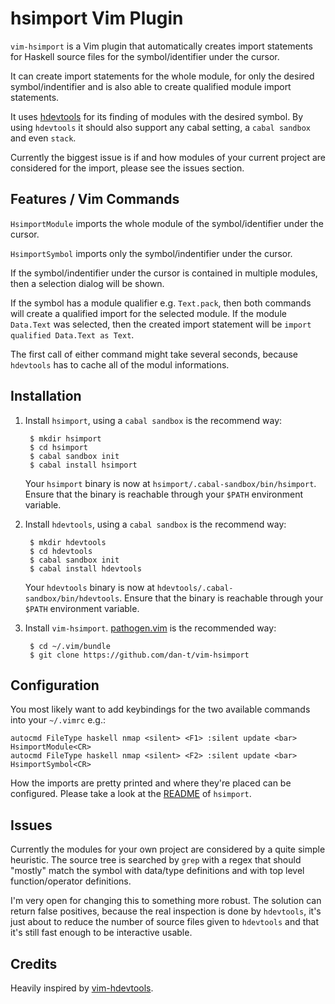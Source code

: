 hsimport Vim Plugin
===================

`vim-hsimport` is a Vim plugin that automatically creates import statements for
Haskell source files for the symbol/identifier under the cursor.

It can create import statements for the whole module, for only the desired
symbol/indentifier and is also able to create qualified module import
statements.

It uses [hdevtools](<https://github.com/hdevtools/hdevtools>) for its finding
of modules with the desired symbol. By using `hdevtools` it should also
support any cabal setting, a `cabal sandbox` and even `stack`.

Currently the biggest issue is if and how modules of your current project are
considered for the import, please see the issues section.

Features / Vim Commands
-----------------------

`HsimportModule` imports the whole module of the symbol/identifier under the cursor.

`HsimportSymbol` imports only the symbol/indentifier under the cursor.

If the symbol/indentifier under the cursor is contained in multiple modules,
then a selection dialog will be shown.

If the symbol has a module qualifier e.g. `Text.pack`, then both commands will create
a qualified import for the selected module. If the module `Data.Text` was selected,
then the created import statement will be `import qualified Data.Text as Text`.

The first call of either command might take several seconds, because `hdevtools` has to
cache all of the modul informations.

Installation
------------

1. Install `hsimport`, using a `cabal sandbox` is the recommend way:

        $ mkdir hsimport
        $ cd hsimport
        $ cabal sandbox init
        $ cabal install hsimport
   
    Your `hsimport` binary is now at `hsimport/.cabal-sandbox/bin/hsimport`.
    Ensure that the binary is reachable through your `$PATH` environment variable.

2. Install `hdevtools`, using a `cabal sandbox` is the recommend way:

        $ mkdir hdevtools
        $ cd hdevtools
        $ cabal sandbox init
        $ cabal install hdevtools

    Your `hdevtools` binary is now at `hdevtools/.cabal-sandbox/bin/hdevtools`.
    Ensure that the binary is reachable through your `$PATH` environment variable.

3. Install `vim-hsimport`. [pathogen.vim](<https://github.com/tpope/vim-pathogen/>)
   is the recommended way:

        $ cd ~/.vim/bundle
        $ git clone https://github.com/dan-t/vim-hsimport

Configuration
-------------

You most likely want to add keybindings for the two available commands into your `~/.vimrc` e.g.:

    autocmd FileType haskell nmap <silent> <F1> :silent update <bar> HsimportModule<CR>
    autocmd FileType haskell nmap <silent> <F2> :silent update <bar> HsimportSymbol<CR>

How the imports are pretty printed and where they're placed can be configured. Please take a look
at the [README](<https://github.com/dan-t/hsimport/blob/master/README.md>) of `hsimport`.

Issues
------

Currently the modules for your own project are considered by a quite simple heuristic.
The source tree is searched by `grep` with a regex that should "mostly" match
the symbol with data/type definitions and with top level function/operator
definitions.

I'm very open for changing this to something more robust. The solution can return false
positives, because the real inspection is done by `hdevtools`, it's just about to reduce
the number of source files given to `hdevtools` and that it's still fast enough to be
interactive usable.

Credits
-------

Heavily inspired by [vim-hdevtools](<https://github.com/bitc/vim-hdevtools/>).
